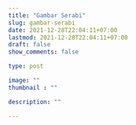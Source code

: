 ```yaml
---
title: "Gambar Serabi"
slug: gambar-serabi
date: 2021-12-28T22:04:11+07:00
lastmod: 2021-12-28T22:04:11+07:00
draft: false
show_comments: false

type: post

image: ""
thumbnail : ""

description: ""

---
```

